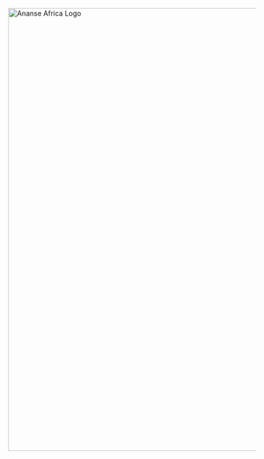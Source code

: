 <img src="https://ananse.com/pub/media/logo/stores/1/Ananse_Logo.png" alt="Ananse Africa Logo" style="width: 900px; height: auto;" />

